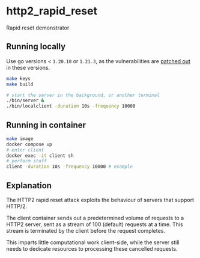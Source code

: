 # http2_rapid_reset
Rapid reset demonstrator

## Running locally
Use go versions < `1.20.10` or `1.21.3`, as the vulnerabilities are [patched out](https://groups.google.com/g/golang-announce/c/iNNxDTCjZvo?pli=1) in these versions.

```bash
make keys
make build

# start the server in the background, or another terminal
./bin/server &
./bin/localclient -duration 10s -frequency 10000


```

## Running in container
```bash
make image
docker compose up
# enter client
docker exec -it client sh
# perform stuff
client -duration 10s -frequency 10000 # example
```

## Explanation
The HTTP2 rapid reset attack exploits the behaviour of servers that support HTTP/2.

The client container sends out a predetermined volume of requests to a HTTP2 server,
sent as a stream of 100 (default) requests at a time. This stream is terminated by the client before the request completes.

This imparts little computational work client-side, while the server still needs to
dedicate resources to processing these cancelled requests.

